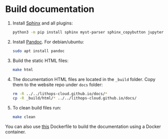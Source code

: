 # Build documentation

1. Install [Sphinx](https://www.sphinx-doc.org/en/master/usage/installation.html) and all plugins:

    ```bash
    python3 -m pip install sphinx myst-parser sphinx_copybutton jupyter ipykernel nbsphinx sphinx_book_theme 
    ```

2. Install [Pandoc](https://pandoc.org/installing.html). For debian/ubuntu:

    ```bash
    sudo apt install pandoc
    ```

3. Build the static HTML files:

    ```bash
    make html
    ```

4. The documentation HTML files are located in the `_build` folder. Copy them to the website repo under `docs` folder:

    ```bash
    rm -R ../../lithops-cloud.github.io/docs/*
    cp -R _build/html/* ../../lithops-cloud.github.io/docs/
    ```

5. To clean build files run:

    ```bash
    make clean
    ```

You can also use [this](Dockerfile) Dockerfile to build the documentation using a Docker container.